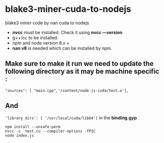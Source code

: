 # blake3-miner-cuda-to-nodejs
blake3 miner code by nan
cuda to nodejs

* **nvcc** must be installed. Check it using **nvcc —version**
*  g++/cc to be installed.
*  npm and node version 8.x +
* **nan v8** is needed which can be installed by npm.

## Make sure to make it run we need to update the following directory as it may be machine specific :

 ```"sources": [ "main.cpp",'/content/node-js-cuda/test.o'],```
 
 ## And
 ```'library_dirs': [ '/usr/local/cuda/lib64']```
 in the **binding.gyp**

```
npm install --unsafe-perm
nvcc -c  test.cu --compiler-options -fPIC
node index.js
   ```